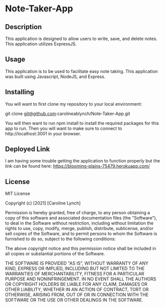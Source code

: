 # Note-Taker-App

## Description 

This application is designed to allow users to write, save, and delete notes. This application utilizes ExpressJS. 

## Usage 

This application is to be used to facilitate easy note taking. This application was built using Javascript, NodeJS, and Express. 

## Installing 

You will want to first clone my repository to your local environment: 

git clone git@github.com:carolineablynch/Note-Taker-App.git 

You will then want to run npm install to install the required packages for this app to run. Then you will want to make sure to connect to http://localhost:3001 in your browser. 

## Deployed Link 

I am having some trouble getting the application to function properly but the link can be found here: https://blooming-plains-75479.herokuapp.com/

## License 

MIT License

Copyright (c) [2021] [Caroline Lynch]

Permission is hereby granted, free of charge, to any person obtaining a copy
of this software and associated documentation files (the "Software"), to deal
in the Software without restriction, including without limitation the rights
to use, copy, modify, merge, publish, distribute, sublicense, and/or sell
copies of the Software, and to permit persons to whom the Software is
furnished to do so, subject to the following conditions:

The above copyright notice and this permission notice shall be included in all
copies or substantial portions of the Software.

THE SOFTWARE IS PROVIDED "AS IS", WITHOUT WARRANTY OF ANY KIND, EXPRESS OR
IMPLIED, INCLUDING BUT NOT LIMITED TO THE WARRANTIES OF MERCHANTABILITY,
FITNESS FOR A PARTICULAR PURPOSE AND NONINFRINGEMENT. IN NO EVENT SHALL THE
AUTHORS OR COPYRIGHT HOLDERS BE LIABLE FOR ANY CLAIM, DAMAGES OR OTHER
LIABILITY, WHETHER IN AN ACTION OF CONTRACT, TORT OR OTHERWISE, ARISING FROM,
OUT OF OR IN CONNECTION WITH THE SOFTWARE OR THE USE OR OTHER DEALINGS IN THE
SOFTWARE.
